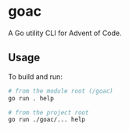 # goac

A Go utility CLI for Advent of Code.

## Usage

To build and run:

```bash
# from the module root (/goac)
go run . help

# from the project root
go run ./goac/... help
```
